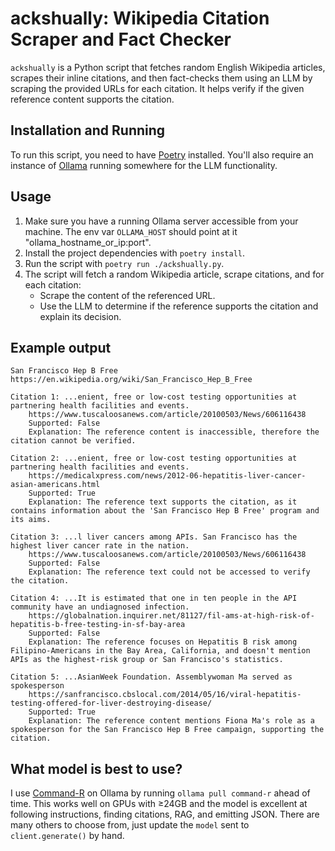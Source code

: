 # ackshually: Wikipedia Citation Scraper and Fact Checker

`ackshually` is a Python script that fetches random English Wikipedia articles, scrapes their inline citations, and then fact-checks them using an LLM by scraping the provided URLs for each citation. It helps verify if the given reference content supports the citation.

## Installation and Running

To run this script, you need to have [Poetry](https://python-poetry.org/) installed.
You'll also require an instance of [Ollama](https://ollama.io) running somewhere for the LLM functionality.

## Usage

1. Make sure you have a running Ollama server accessible from your machine. The env var `OLLAMA_HOST` should point at it "ollama_hostname_or_ip:port".
2. Install the project dependencies with `poetry install`.
3. Run the script with `poetry run ./ackshually.py`.
4. The script will fetch a random Wikipedia article, scrape citations, and for each citation:
   - Scrape the content of the referenced URL.
   - Use the LLM to determine if the reference supports the citation and explain its decision.

## Example output

```
San Francisco Hep B Free
https://en.wikipedia.org/wiki/San_Francisco_Hep_B_Free

Citation 1: ...enient, free or low-cost testing opportunities at partnering health facilities and events.
	https://www.tuscaloosanews.com/article/20100503/News/606116438
	Supported: False
	Explanation: The reference content is inaccessible, therefore the citation cannot be verified.

Citation 2: ...enient, free or low-cost testing opportunities at partnering health facilities and events.
	https://medicalxpress.com/news/2012-06-hepatitis-liver-cancer-asian-americans.html
	Supported: True
	Explanation: The reference text supports the citation, as it contains information about the 'San Francisco Hep B Free' program and its aims.

Citation 3: ...l liver cancers among APIs. San Francisco has the highest liver cancer rate in the nation.
	https://www.tuscaloosanews.com/article/20100503/News/606116438
	Supported: False
	Explanation: The reference text could not be accessed to verify the citation.

Citation 4: ...It is estimated that one in ten people in the API community have an undiagnosed infection.
	https://globalnation.inquirer.net/81127/fil-ams-at-high-risk-of-hepatitis-b-free-testing-in-sf-bay-area
	Supported: False
	Explanation: The reference focuses on Hepatitis B risk among Filipino-Americans in the Bay Area, California, and doesn't mention APIs as the highest-risk group or San Francisco's statistics.

Citation 5: ...AsianWeek Foundation. Assemblywoman Ma served as spokesperson
	https://sanfrancisco.cbslocal.com/2014/05/16/viral-hepatitis-testing-offered-for-liver-destroying-disease/
	Supported: True
	Explanation: The reference content mentions Fiona Ma's role as a spokesperson for the San Francisco Hep B Free campaign, supporting the citation.
```

## What model is best to use?

I use [Command-R](https://ollama.com/library/command-r) on Ollama by running `ollama pull command-r` ahead of time. This works well on GPUs with ≥24GB and the model is excellent at following instructions, finding citations, RAG, and emitting JSON. There are many others to choose from, just update the `model` sent to `client.generate()` by hand.
